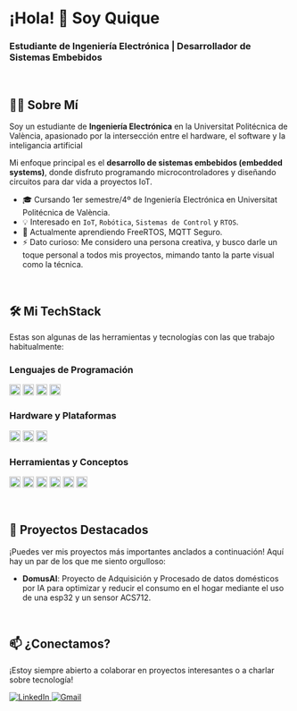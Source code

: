 <h1>
  ¡Hola! 👋 Soy Quique
</h1>
<h3>
  Estudiante de Ingeniería Electrónica | Desarrollador de Sistemas Embebidos
</h3>

<br>

## 👨‍💻 Sobre Mí

Soy un estudiante de **Ingeniería Electrónica** en la Universitat Politécnica de València, apasionado por la intersección entre el hardware, el software y la inteligancia artificial 

Mi enfoque principal es el **desarrollo de sistemas embebidos (embedded systems)**, donde disfruto programando microcontroladores y diseñando circuitos para dar vida a proyectos IoT.

- 🎓 Cursando 1er semestre/4º de Ingeniería Electrónica en Universitat Politécnica de València.
- 💡 Interesado en `IoT`, `Robótica`, `Sistemas de Control` y `RTOS`.
- 🌱 Actualmente aprendiendo FreeRTOS, MQTT Seguro.
- ⚡ Dato curioso: Me considero una persona creativa, y busco darle un toque personal a todos mis proyectos, mimando tanto la parte visual como la técnica.

<br>

## 🛠️ Mi TechStack

Estas son algunas de las herramientas y tecnologías con las que trabajo habitualmente:

### Lenguajes de Programación
<code><img height="20" src="https://img.shields.io/badge/C-A8B9CC?style=flat&logo=c&logoColor=white"></code>
<code><img height="20" src="https://img.shields.io/badge/C%2B%2B-00599C?style=flat&logo=cplusplus&logoColor=white"></code>
<code><img height="20" src="https://img.shields.io/badge/Python-3776AB?style=flat&logo=python&logoColor=white"></code>
<code><img height="20" src="https://img.shields.io/badge/Ada-025E8C?style=flat&logo=ada&logoColor=white"></code>

### Hardware y Plataformas
<code><img height="20" src="https://img.shields.io/badge/STM32-03234B?style=flat&logo=stmicroelectronics&logoColor=white"></code>
<code><img height="20" src="https://img.shields.io/badge/ESP32-E7352C?style=flat&logo=espressif&logoColor=white"></code>
<code><img height="20" src="https://img.shields.io/badge/Arduino-00979D?style=flat&logo=arduino&logoColor=white"></code>

### Herramientas y Conceptos
<code><img height="20" src="https://img.shields.io/badge/Git-F05032?style=flat&logo=git&logoColor=white"></code>
<code><img height="20" src="https://img.shields.io/badge/RTOS-1A4688?style=flat&logo=arm&logoColor=white"></code>
<code><img height="20" src="https://img.shields.io/badge/Mosquitto-3C5280?style=flat&logo=mosquitto&logoColor=white"></code>
<code><img height="20" src="https://img.shields.io/badge/SQLite-003B57?style=flat&logo=sqlite&logoColor=white"></code>
<code><img height="20" src="https://img.shields.io/badge/SPI%2FI2C%2FUART-000000?style=flat"></code>
<code><img height="20" src="https://img.shields.io/badge/PlatformIO-F07D2B?style=flat&logo=platformio&logoColor=white"></code>

<br>

## 🚀 Proyectos Destacados

¡Puedes ver mis proyectos más importantes anclados a continuación! Aquí hay un par de los que me siento orgulloso:

-   **DomusAI**: Proyecto de Adquisición y Procesado de datos domésticos por IA para optimizar y reducir el consumo en el hogar mediante el uso de una esp32 y un sensor ACS712.

<br>


## 📫 ¿Conectamos?

¡Estoy siempre abierto a colaborar en proyectos interesantes o a charlar sobre tecnología!

<p align="left">
  <a href="https://www.linkedin.com/in/enrique-sanz-l%C3%B3pez-2423a8346" target="_blank">
    <img src="https://img.shields.io/badge/LinkedIn-0077B5?style=for-the-badge&logo=linkedin&logoColor=white" alt="LinkedIn">
  </a>
  <a href="mailto:enriquesl1102@gmail.com" target="_blank">
    <img src="https://img.shields.io/badge/Gmail-D14836?style=for-the-badge&logo=gmail&logoColor=white" alt="Gmail">
  </a>
  </p>
